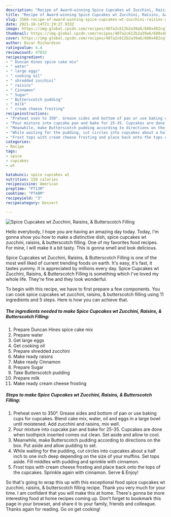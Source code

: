 ```yaml
---
description: "Recipe of Award-winning Spice Cupcakes wt Zucchini, Raisins, &amp;amp; Butterscotch Filling"
title: "Recipe of Award-winning Spice Cupcakes wt Zucchini, Raisins, &amp;amp; Butterscotch Filling"
slug: 3566-recipe-of-award-winning-spice-cupcakes-wt-zucchini-raisins-and-amp-butterscotch-filling
date: 2021-10-14T21:19:27.933Z
image: https://img-global.cpcdn.com/recipes/407a2c612b2a39a6/680x482cq70/spice-cupcakes-wt-zucchini-raisins-butterscotch-filling-recipe-main-photo.jpg
thumbnail: https://img-global.cpcdn.com/recipes/407a2c612b2a39a6/680x482cq70/spice-cupcakes-wt-zucchini-raisins-butterscotch-filling-recipe-main-photo.jpg
cover: https://img-global.cpcdn.com/recipes/407a2c612b2a39a6/680x482cq70/spice-cupcakes-wt-zucchini-raisins-butterscotch-filling-recipe-main-photo.jpg
author: Oscar Richardson
ratingvalue: 4.4
reviewcount: 47832
recipeingredient:
- " Duncan Hines spice cake mix"
- " water"
- " large eggs"
- " cooking oil"
- " shredded zucchini"
- " raisins"
- " Cinnamon"
- " Sugar"
- " Butterscotch pudding"
- " milk"
- " cream cheese frosting"
recipeinstructions:
- "Preheat oven to 350°. Grease sides and bottom of pan or use baking cups for cupcakes. Blend cake mix, water, oil and eggs in a large bowl until moistened. Add zucchini and raisins, mix well."
- "Pour mixture into cupcake pan and bake for 25-35. Cupcakes are done when toothpick inserted comes out clean. Set aside and allow to cool."
- "Meanwhile, make Butterscotch pudding according to directions on the box. Put aside and allow pudding to set."
- "While waiting for the pudding, cut circles into cupcakes about a half inch to one inch deep depending on the size of your muffins. Set tops aside. Fill middles with pudding and sprinkle with cinnamon."
- "Frost tops with cream cheese frosting and place back onto the tops of the cupcakes. Sprinkle again with cinnamon. Serve &amp; Enjoy!"
categories:
- Recipe
tags:
- spice
- cupcakes
- wt

katakunci: spice cupcakes wt 
nutrition: 150 calories
recipecuisine: American
preptime: "PT13M"
cooktime: "PT48M"
recipeyield: "3"
recipecategory: Dessert

---
```



![Spice Cupcakes wt Zucchini, Raisins, &amp; Butterscotch Filling](https://img-global.cpcdn.com/recipes/407a2c612b2a39a6/680x482cq70/spice-cupcakes-wt-zucchini-raisins-butterscotch-filling-recipe-main-photo.jpg)

Hello everybody, I hope you are having an amazing day today. Today, I'm gonna show you how to make a distinctive dish, spice cupcakes wt zucchini, raisins, &amp; butterscotch filling. One of my favorites food recipes. For mine, I will make it a bit tasty. This is gonna smell and look delicious.

Spice Cupcakes wt Zucchini, Raisins, &amp; Butterscotch Filling is one of the most well liked of current trending foods on earth. It's easy, it's fast, it tastes yummy. It is appreciated by millions every day. Spice Cupcakes wt Zucchini, Raisins, &amp; Butterscotch Filling is something which I've loved my whole life. They're fine and they look wonderful.




To begin with this recipe, we have to first prepare a few components. You can cook spice cupcakes wt zucchini, raisins, &amp; butterscotch filling using 11 ingredients and 5 steps. Here is how you can achieve that.

<!--inarticleads1-->

##### The ingredients needed to make Spice Cupcakes wt Zucchini, Raisins, &amp; Butterscotch Filling:

1. Prepare  Duncan Hines spice cake mix
1. Prepare  water
1. Get  large eggs
1. Get  cooking oil
1. Prepare  shredded zucchini
1. Make ready  raisins
1. Make ready  Cinnamon
1. Prepare  Sugar
1. Take  Butterscotch pudding
1. Prepare  milk
1. Make ready  cream cheese frosting




<!--inarticleads2-->

##### Steps to make Spice Cupcakes wt Zucchini, Raisins, &amp; Butterscotch Filling:

1. Preheat oven to 350°. Grease sides and bottom of pan or use baking cups for cupcakes. Blend cake mix, water, oil and eggs in a large bowl until moistened. Add zucchini and raisins, mix well.
1. Pour mixture into cupcake pan and bake for 25-35. Cupcakes are done when toothpick inserted comes out clean. Set aside and allow to cool.
1. Meanwhile, make Butterscotch pudding according to directions on the box. Put aside and allow pudding to set.
1. While waiting for the pudding, cut circles into cupcakes about a half inch to one inch deep depending on the size of your muffins. Set tops aside. Fill middles with pudding and sprinkle with cinnamon.
1. Frost tops with cream cheese frosting and place back onto the tops of the cupcakes. Sprinkle again with cinnamon. Serve &amp; Enjoy!




So that's going to wrap this up with this exceptional food spice cupcakes wt zucchini, raisins, &amp; butterscotch filling recipe. Thank you very much for your time. I am confident that you will make this at home. There's gonna be more interesting food at home recipes coming up. Don't forget to bookmark this page in your browser, and share it to your family, friends and colleague. Thanks again for reading. Go on get cooking!
